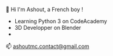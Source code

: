 👋 Hi I'm Ashout, a French boy !

- Learning Python 3 on CodeAcademy
- 3D Developper on Blender
- 
📫 ashoutmc.contact@gmail.com

<!---
AshoutMc/AshoutMc is a ✨ special ✨ repository because its `README.md` (this file) appears on your GitHub profile.
You can click the Preview link to take a look at your changes.
--->
